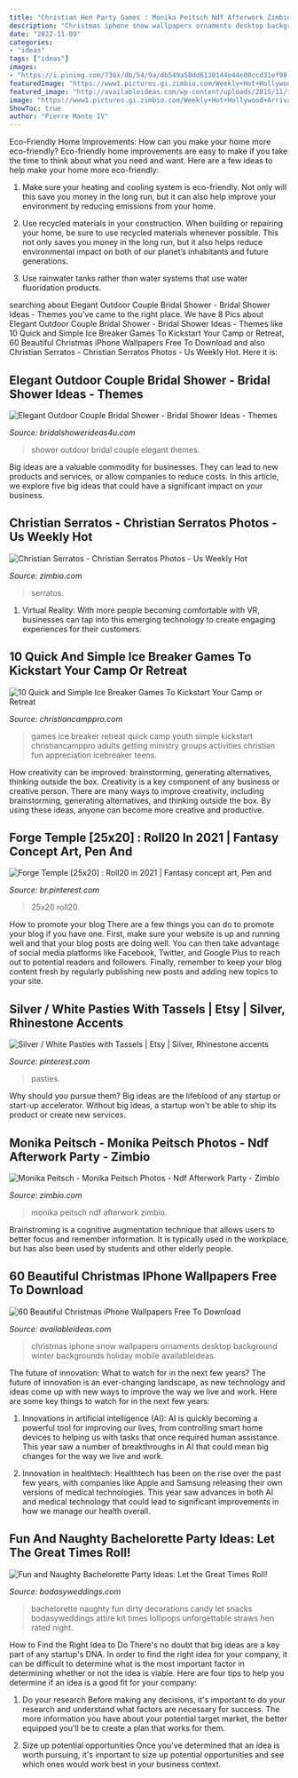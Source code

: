 ```yaml
---
title: "Christian Hen Party Games : Monika Peitsch Ndf Afterwork Zimbio"
description: "Christmas iphone snow wallpapers ornaments desktop background winter backgrounds holiday mobile availableideas"
date: "2022-11-09"
categories:
- "ideas"
tags: ["ideas"]
images:
- "https://i.pinimg.com/736x/db/54/9a/db549a58dd6130144e44e08ccd31ef98.jpg"
featuredImage: "https://www1.pictures.gi.zimbio.com/Weekly+Hot+Hollywood+Arrivals+Wnhxb7rDkgAx.jpg"
featured_image: "http://availableideas.com/wp-content/uploads/2015/11/iPhone-wallpaper-for-Christmas-Free-to-Download-36.jpg"
image: "https://www1.pictures.gi.zimbio.com/Weekly+Hot+Hollywood+Arrivals+Wnhxb7rDkgAx.jpg"
ShowToc: true
author: "Pierre Mante IV"
---
```



Eco-Friendly Home Improvements: How can you make your home more eco-friendly?
Eco-friendly home improvements are easy to make if you take the time to think about what you need and want. Here are a few ideas to help make your home more eco-friendly:
1. Make sure your heating and cooling system is eco-friendly. Not only will this save you money in the long run, but it can also help improve your environment by reducing emissions from your home.

2. Use recycled materials in your construction. When building or repairing your home, be sure to use recycled materials whenever possible. This not only saves you money in the long run, but it also helps reduce environmental impact on both of our planet’s inhabitants and future generations.

3. Use rainwater tanks rather than water systems that use water fluoridation products.

	

		
searching about Elegant Outdoor Couple Bridal Shower - Bridal Shower Ideas - Themes you've came to the right place. We have 8 Pics about Elegant Outdoor Couple Bridal Shower - Bridal Shower Ideas - Themes like 10 Quick and Simple Ice Breaker Games To Kickstart Your Camp or Retreat, 60 Beautiful Christmas iPhone Wallpapers Free To Download and also Christian Serratos - Christian Serratos Photos - Us Weekly Hot. Here it is:
		
    
## Elegant Outdoor Couple Bridal Shower - Bridal Shower Ideas - Themes

<img loading=lazy src="http://www.bridalshowerideas4u.com/wp-content/uploads/2016/03/Elegant-Outdoor-Couple-Bridal-Shower-600x923.jpg" onerror="this.onerror=null;this.src='https://tse4.mm.bing.net/th?id=OIP.gorl-BM-JPNZEy9n654DpgHaLZ&amp;pid=15.1';" alt="Elegant Outdoor Couple Bridal Shower - Bridal Shower Ideas - Themes">

_Source: bridalshowerideas4u.com_

>shower outdoor bridal couple elegant themes. 

	

Big ideas are a valuable commodity for businesses. They can lead to new products and services, or allow companies to reduce costs. In this article, we explore five big ideas that could have a significant impact on your business.

    
## Christian Serratos - Christian Serratos Photos - Us Weekly Hot

<img loading=lazy src="https://www1.pictures.gi.zimbio.com/Weekly+Hot+Hollywood+Arrivals+Wnhxb7rDkgAx.jpg" onerror="this.onerror=null;this.src='https://tse2.mm.bing.net/th?id=OIP._ApmO1o_h5IP51Khht5jjAHaMA&amp;pid=15.1';" alt="Christian Serratos - Christian Serratos Photos - Us Weekly Hot">

_Source: zimbio.com_

>serratos. 

	

1. Virtual Reality: With more people becoming comfortable with VR, businesses can tap into this emerging technology to create engaging experiences for their customers.

    
## 10 Quick And Simple Ice Breaker Games To Kickstart Your Camp Or Retreat

<img loading=lazy src="http://christiancamppro.com/wp-content/uploads/2015/01/2.png" onerror="this.onerror=null;this.src='https://tse3.mm.bing.net/th?id=OIP.wMyMuZgq1Va_6rf0AAij5wAAAA&amp;pid=15.1';" alt="10 Quick and Simple Ice Breaker Games To Kickstart Your Camp or Retreat">

_Source: christiancamppro.com_

>games ice breaker retreat quick camp youth simple kickstart christiancamppro adults getting ministry groups activities christian fun appreciation icebreaker teens. 

	

How creativity can be improved: brainstorming, generating alternatives, thinking outside the box.
Creativity is a key component of any business or creative person. There are many ways to improve creativity, including brainstorming, generating alternatives, and thinking outside the box. By using these ideas, anyone can become more creative and productive.

    
## Forge Temple [25x20] : Roll20 In 2021 | Fantasy Concept Art, Pen And

<img loading=lazy src="https://i.pinimg.com/736x/39/89/d4/3989d4a8253604ba943ba629b17d353e.jpg" onerror="this.onerror=null;this.src='https://tse2.mm.bing.net/th?id=OIP.XCjY1j7Va7hmcCF_RCmRcAHaF7&amp;pid=15.1';" alt="Forge Temple [25x20] : Roll20 in 2021 | Fantasy concept art, Pen and">

_Source: br.pinterest.com_

>25x20 roll20. 

	

How to promote your blog
There are a few things you can do to promote your blog if you have one. First, make sure your website is up and running well and that your blog posts are doing well. You can then take advantage of social media platforms like Facebook, Twitter, and Google Plus to reach out to potential readers and followers. Finally, remember to keep your blog content fresh by regularly publishing new posts and adding new topics to your site.

    
## Silver / White Pasties With Tassels | Etsy | Silver, Rhinestone Accents

<img loading=lazy src="https://i.pinimg.com/736x/db/54/9a/db549a58dd6130144e44e08ccd31ef98.jpg" onerror="this.onerror=null;this.src='https://tse2.mm.bing.net/th?id=OIP.5v21vs-pvFEixe8namUmAAHaHY&amp;pid=15.1';" alt="Silver / White Pasties with Tassels | Etsy | Silver, Rhinestone accents">

_Source: pinterest.com_

>pasties. 

	

Why should you pursue them?
Big ideas are the lifeblood of any startup or start-up accelerator. Without big ideas, a startup won't be able to ship its product or create new services.

    
## Monika Peitsch - Monika Peitsch Photos - Ndf Afterwork Party - Zimbio

<img loading=lazy src="https://www1.pictures.zimbio.com/gi/Ndf+Afterwork+Party+G6sUgKbuWvXx.jpg" onerror="this.onerror=null;this.src='https://tse2.mm.bing.net/th?id=OIP.XLWG7ahGdzU_2v5dlTzKAwHaLG&amp;pid=15.1';" alt="Monika Peitsch - Monika Peitsch Photos - Ndf Afterwork Party - Zimbio">

_Source: zimbio.com_

>monika peitsch ndf afterwork zimbio. 

	

Brainstroming is a cognitive augmentation technique that allows users to better focus and remember information. It is typically used in the workplace, but has also been used by students and other elderly people.

    
## 60 Beautiful Christmas IPhone Wallpapers Free To Download

<img loading=lazy src="http://availableideas.com/wp-content/uploads/2015/11/iPhone-wallpaper-for-Christmas-Free-to-Download-36.jpg" onerror="this.onerror=null;this.src='https://tse2.mm.bing.net/th?id=OIP.Isii5SXTqFyry1TThMaGcgHaLH&amp;pid=15.1';" alt="60 Beautiful Christmas iPhone Wallpapers Free To Download">

_Source: availableideas.com_

>christmas iphone snow wallpapers ornaments desktop background winter backgrounds holiday mobile availableideas. 

	

The future of innovation: What to watch for in the next few years?
The future of innovation is an ever-changing landscape, as new technology and ideas come up with new ways to improve the way we live and work. Here are some key things to watch for in the next few years: 
1. Innovations in artificial intelligence (AI): AI is quickly becoming a powerful tool for improving our lives, from controlling smart home devices to helping us with tasks that once required human assistance. This year saw a number of breakthroughs in AI that could mean big changes for the way we live and work. 

2. Innovation in healthtech: Healthtech has been on the rise over the past few years, with companies like Apple and Samsung releasing their own versions of medical technologies. This year saw advances in both AI and medical technology that could lead to significant improvements in how we manage our health overall. 


    
## Fun And Naughty Bachelorette Party Ideas: Let The Great Times Roll!

<img loading=lazy src="https://bodasyweddings.com/wp-content/uploads/2016/11/Naughty-bachelorette-party-ideas.jpg" onerror="this.onerror=null;this.src='https://tse1.mm.bing.net/th?id=OIP.SMUI4iCuWtUtIQdkQAuw1wHaLG&amp;pid=15.1';" alt="Fun and Naughty Bachelorette Party Ideas: Let the Great Times Roll!">

_Source: bodasyweddings.com_

>bachelorette naughty fun dirty decorations candy let snacks bodasyweddings attire kit times lollipops unforgettable straws hen rated night. 

	

How to Find the Right Idea to Do
There's no doubt that big ideas are a key part of any startup's DNA. In order to find the right idea for your company, it can be difficult to determine what is the most important factor in determining whether or not the idea is viable. Here are four tips to help you determine if an idea is a good fit for your company:
1. Do your research
 Before making any decisions, it's important to do your research and understand what factors are necessary for success. The more information you have about your potential target market, the better equipped you'll be to create a plan that works for them.

2. Size up potential opportunities
Once you've determined that an idea is worth pursuing, it's important to size up potential opportunities and see which ones would work best in your business context.

